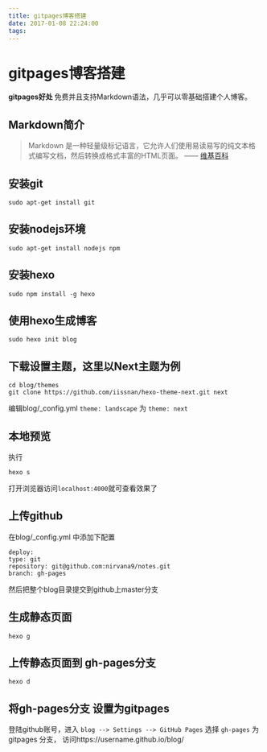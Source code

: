 ```yaml
---
title: gitpages博客搭建
date: 2017-01-08 22:24:00
tags:
---
```


# gitpages博客搭建

**gitpages好处** 免费并且支持Markdown语法，几乎可以零基础搭建个人博客。

## Markdown简介

> Markdown 是一种轻量级标记语言，它允许人们使用易读易写的纯文本格式编写文档，然后转换成格式丰富的HTML页面。    —— [维基百科](https://zh.wikipedia.org/wiki/Markdown)

## 安装git

    sudo apt-get install git
    
## 安装nodejs环境

    sudo apt-get install nodejs npm
    
## 安装hexo

    sudo npm install -g hexo

## 使用hexo生成博客

    sudo hexo init blog
    
## 下载设置主题，这里以Next主题为例

    cd blog/themes
    git clone https://github.com/iissnan/hexo-theme-next.git next
    
编辑blog/_config.yml `theme: landscape` 为  `theme: next`

## 本地预览
执行

    hexo s
打开浏览器访问`localhost:4000`就可查看效果了

## 上传github
在blog/_config.yml 中添加下配置

    deploy:
    type: git
    repository: git@github.com:nirvana9/notes.git
    branch: gh-pages
    
然后把整个blog目录提交到github上master分支

## 生成静态页面

    hexo g

## 上传静态页面到 gh-pages分支

    hexo d
    

## 将gh-pages分支 设置为gitpages
登陆github账号，进入 `blog --> Settings --> GitHub Pages`  选择 `gh-pages` 为gitpages 分支，
访问https://username.github.io/blog/
    


    

